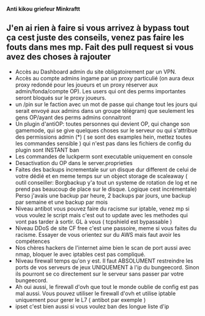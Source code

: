 **Anti kikou griefeur Minkraftt**

## J'en ai rien à faire si vous arrivez à bypass tout ça cest juste des conseils, venez pas faire les fouts dans mes mp. Fait des pull request si vous avez des choses à rajouter 

 - Accès au Dashboard admin du site obligatoirement par un VPN.
- Accès au compte admins ingame par un proxy particulié (on aura deux proxy redondé pour les joueurs et un proxy réserver aux admin/fonda/compte OP). Les users qui ont des perms importantes seront bloqués sur le proxy joueurs.
- un /pin sur le faction avec un mot de passe qui change tout les jours qui serait envoyé aux admins dans un groupe télégram) que seulement les gens OP/ayant des perms admins connaitront 
- Un plugin d'antiOP: toutes personnes qui devient OP, qui change son gamemode, qui se give quelques choses sur le serveur ou qui s'attribue des permissions admin (*) ( se sont des examples hein, mettez toutes les commandes sensible ) qui n'est pas dans les fichiers de config du plugin sont INSTANT ban
- Les commandes de luckperm sont executable uniquement en console
- Desactivation du OP dans le server.proprieties
- Faites des backups incrementale sur un disque dur different de celui de votre dédié et en meme temps sur un object storage de scaleaway ( outil conseiller: Borgbackup y'a tout un systeme de rotation de log et ne prend pas beaucoup de place sur le disque. Logique cest incrémentale) Perso j'avais une backup par heure, 2 backups par jours, une backup par semaine et une backup par mois
- Niveau antibot vous pouvez faire du racisme sur iptable, venez mp si vous voulez le script mais c'est out to update avec les methodes qui vont pas tarder à sortir. GL à vous ( tcpshield est bypassable )
- Niveau DDoS de site CF free c'est une passoire, meme si vous faites du racisme. Essayer de vous orientez sur du AWS mais faut avoir les compétences 
- Nos chères hackers de l'internet aime bien le scan de port aussi avec nmap, bloquer le avec iptables cest pas compliqué.
- Niveau firewall temps qu'on y est. Il faut ABSOLUMENT restreindre les ports de vos serveurs de jeux UNIQUEMENT à l'ip du bungeecord. Sinon ils pourront se co directement sur le serveur sans passer par votre bungeecord.
- Ah oui aussi, le firewall d'ovh que tout le monde oublie de config est pas mal aussi. Vous pouvez utiliser le firewall d'ovh et utilise iptable uniquement pour gerer le L7 ( antibot par exemple )
- ipset c'est bien aussi si vous voulez ban des longue liste d'ip
